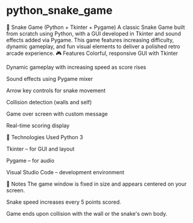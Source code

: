# python_snake_game
🐍 Snake Game (Python + Tkinter + Pygame)
A classic Snake Game built from scratch using Python, with a GUI developed in Tkinter and sound effects added via Pygame. This game features increasing difficulty, dynamic gameplay, and fun visual elements to deliver a polished retro arcade experience.
🎮 Features
Colorful, responsive GUI with Tkinter

Dynamic gameplay with increasing speed as score rises

Sound effects using Pygame mixer

Arrow key controls for snake movement

Collision detection (walls and self)

Game over screen with custom message

Real-time scoring display

🚀 Technologies Used
Python 3

Tkinter – for GUI and layout

Pygame – for audio

Visual Studio Code – development environment

📌 Notes
The game window is fixed in size and appears centered on your screen.

Snake speed increases every 5 points scored.

Game ends upon collision with the wall or the snake's own body.


